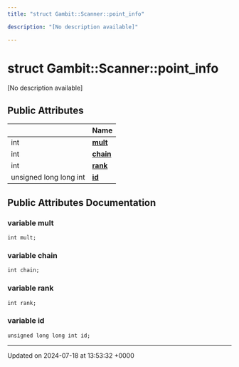 ```yaml
---
title: "struct Gambit::Scanner::point_info"

description: "[No description available]"

---
```


# struct Gambit::Scanner::point_info



[No description available]

## Public Attributes

|                | Name           |
| -------------- | -------------- |
| int | **[mult](/documentation/code/classes/structgambit_1_1scanner_1_1point__info/#variable-mult)**  |
| int | **[chain](/documentation/code/classes/structgambit_1_1scanner_1_1point__info/#variable-chain)**  |
| int | **[rank](/documentation/code/classes/structgambit_1_1scanner_1_1point__info/#variable-rank)**  |
| unsigned long long int | **[id](/documentation/code/classes/structgambit_1_1scanner_1_1point__info/#variable-id)**  |

## Public Attributes Documentation

### variable mult

```
int mult;
```


### variable chain

```
int chain;
```


### variable rank

```
int rank;
```


### variable id

```
unsigned long long int id;
```


-------------------------------

Updated on 2024-07-18 at 13:53:32 +0000